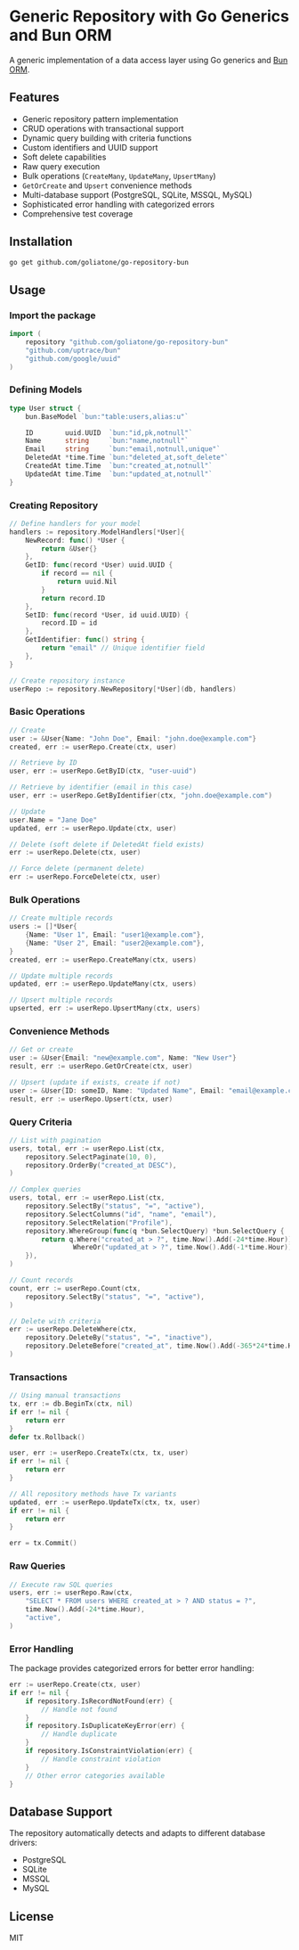# Generic Repository with Go Generics and Bun ORM

A generic implementation of a data access layer using Go generics and [Bun ORM](https://bun.uptrace.dev/).

## Features

- Generic repository pattern implementation
- CRUD operations with transactional support
- Dynamic query building with criteria functions
- Custom identifiers and UUID support
- Soft delete capabilities
- Raw query execution
- Bulk operations (`CreateMany`, `UpdateMany`, `UpsertMany`)
- `GetOrCreate` and `Upsert` convenience methods
- Multi-database support (PostgreSQL, SQLite, MSSQL, MySQL)
- Sophisticated error handling with categorized errors
- Comprehensive test coverage

## Installation

```sh
go get github.com/goliatone/go-repository-bun
```

## Usage

### Import the package

```go
import (
    repository "github.com/goliatone/go-repository-bun"
    "github.com/uptrace/bun"
    "github.com/google/uuid"
)
```

### Defining Models

```go
type User struct {
    bun.BaseModel `bun:"table:users,alias:u"`

    ID        uuid.UUID  `bun:"id,pk,notnull"`
    Name      string     `bun:"name,notnull"`
    Email     string     `bun:"email,notnull,unique"`
    DeletedAt *time.Time `bun:"deleted_at,soft_delete"`
    CreatedAt time.Time  `bun:"created_at,notnull"`
    UpdatedAt time.Time  `bun:"updated_at,notnull"`
}
```

### Creating Repository

```go
// Define handlers for your model
handlers := repository.ModelHandlers[*User]{
    NewRecord: func() *User {
        return &User{}
    },
    GetID: func(record *User) uuid.UUID {
        if record == nil {
            return uuid.Nil
        }
        return record.ID
    },
    SetID: func(record *User, id uuid.UUID) {
        record.ID = id
    },
    GetIdentifier: func() string {
        return "email" // Unique identifier field
    },
}

// Create repository instance
userRepo := repository.NewRepository[*User](db, handlers)
```

### Basic Operations

```go
// Create
user := &User{Name: "John Doe", Email: "john.doe@example.com"}
created, err := userRepo.Create(ctx, user)

// Retrieve by ID
user, err := userRepo.GetByID(ctx, "user-uuid")

// Retrieve by identifier (email in this case)
user, err := userRepo.GetByIdentifier(ctx, "john.doe@example.com")

// Update
user.Name = "Jane Doe"
updated, err := userRepo.Update(ctx, user)

// Delete (soft delete if DeletedAt field exists)
err := userRepo.Delete(ctx, user)

// Force delete (permanent delete)
err := userRepo.ForceDelete(ctx, user)
```

### Bulk Operations

```go
// Create multiple records
users := []*User{
    {Name: "User 1", Email: "user1@example.com"},
    {Name: "User 2", Email: "user2@example.com"},
}
created, err := userRepo.CreateMany(ctx, users)

// Update multiple records
updated, err := userRepo.UpdateMany(ctx, users)

// Upsert multiple records
upserted, err := userRepo.UpsertMany(ctx, users)
```

### Convenience Methods

```go
// Get or create
user := &User{Email: "new@example.com", Name: "New User"}
result, err := userRepo.GetOrCreate(ctx, user)

// Upsert (update if exists, create if not)
user := &User{ID: someID, Name: "Updated Name", Email: "email@example.com"}
result, err := userRepo.Upsert(ctx, user)
```

### Query Criteria

```go
// List with pagination
users, total, err := userRepo.List(ctx,
    repository.SelectPaginate(10, 0),
    repository.OrderBy("created_at DESC"),
)

// Complex queries
users, total, err := userRepo.List(ctx,
    repository.SelectBy("status", "=", "active"),
    repository.SelectColumns("id", "name", "email"),
    repository.SelectRelation("Profile"),
    repository.WhereGroup(func(q *bun.SelectQuery) *bun.SelectQuery {
        return q.Where("created_at > ?", time.Now().Add(-24*time.Hour)).
                WhereOr("updated_at > ?", time.Now().Add(-1*time.Hour))
    }),
)

// Count records
count, err := userRepo.Count(ctx,
    repository.SelectBy("status", "=", "active"),
)

// Delete with criteria
err := userRepo.DeleteWhere(ctx,
    repository.DeleteBy("status", "=", "inactive"),
    repository.DeleteBefore("created_at", time.Now().Add(-365*24*time.Hour)),
)
```

### Transactions

```go
// Using manual transactions
tx, err := db.BeginTx(ctx, nil)
if err != nil {
    return err
}
defer tx.Rollback()

user, err := userRepo.CreateTx(ctx, tx, user)
if err != nil {
    return err
}

// All repository methods have Tx variants
updated, err := userRepo.UpdateTx(ctx, tx, user)
if err != nil {
    return err
}

err = tx.Commit()
```

### Raw Queries

```go
// Execute raw SQL queries
users, err := userRepo.Raw(ctx,
    "SELECT * FROM users WHERE created_at > ? AND status = ?",
    time.Now().Add(-24*time.Hour),
    "active",
)
```

### Error Handling

The package provides categorized errors for better error handling:

```go
err := userRepo.Create(ctx, user)
if err != nil {
    if repository.IsRecordNotFound(err) {
        // Handle not found
    }
    if repository.IsDuplicateKeyError(err) {
        // Handle duplicate
    }
    if repository.IsConstraintViolation(err) {
        // Handle constraint violation
    }
    // Other error categories available
}
```

## Database Support

The repository automatically detects and adapts to different database drivers:
- PostgreSQL
- SQLite
- MSSQL
- MySQL

## License

MIT
